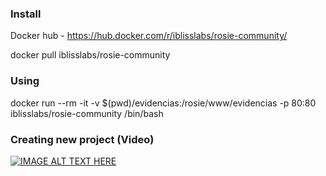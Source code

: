 ### Install

Docker hub - https://hub.docker.com/r/iblisslabs/rosie-community/

docker pull iblisslabs/rosie-community

### Using

docker run --rm -it -v $(pwd)/evidencias:/rosie/www/evidencias -p 80:80 iblisslabs/rosie-community /bin/bash

### Creating new project (Video)

[![IMAGE ALT TEXT HERE](http://img.youtube.com/vi/jQcRzaFOXr8/0.jpg)](https://www.youtube.com/watch?v=jQcRzaFOXr8)

